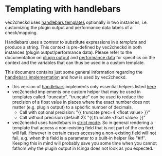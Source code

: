 # Templating with handlebars

vec2checkd uses [handlebars templates](https://handlebarsjs.com/) optionally in two instances, i.e. customizing the plugin output and performance data labels of a check/mapping.

Handlebars uses a _context_ to substitute expressions in a _template_ and produce a string. This context is pre-defined by vec2checkd in both instances (plugin output/performance data). Please refer to the documentation on [plugin output](plugin_output.md) and [performance data](performance_data.md) for specifics on the context and the variables that can thus be used in a custom template.

This document contains just some general information regarding the [handlebars implementation](https://github.com/sunng87/handlebars-rust) and how is used by vec2checkd.

* this version of [handlebars](https://github.com/sunng87/handlebars-rust) implements only essential helpers listed [here](https://docs.rs/handlebars/4.2.1/handlebars/#built-in-helpers)
* vec2checkd implements one custom helper that may be used in templates called "truncate". "truncate" can be used to reduce the precision of a float value in places where the exact number does not matter (e.g. plugin output) to a specific number of decimals.
  - Call with optional precision: "{{ truncate prec=4 \<float value\> }}"
  - Call without precision (default 2): "{{ truncate \<float value\> }}"
* vec2checkd uses handlebars in [strict mode](https://docs.rs/handlebars/4.2.1/handlebars/#strict-mode). So in general rendering a template that access a non-existing field that is not part of the _context_ will fail. However in certain cases accessing a non-existing field will not fail, e.g. when this field is a parameter to a built-in helper like "#if". Keeping this in mind will probably save you some time when you cannot fathom why the plugin output in Icinga does not look as you expected.
